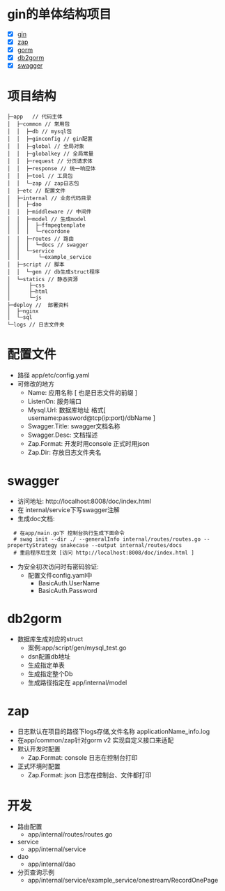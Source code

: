 # gin的单体结构项目
- [x] [gin](https://github.com/gin-gonic/gin)
- [x] [zap](https://github.com/uber-go/zap)
- [x] [gorm](https://github.com/go-gorm/gorm)
- [x] [db2gorm](https://github.com/qmhball/db2gorm)
- [x] [swagger](https://github.com/swaggo/gin-swagger)

# 项目结构
```
├─app   // 代码主体
│  ├─common // 常用包
│  │  ├─db // mysql包
│  │  ├─ginconfig // gin配置
│  │  ├─global // 全局对象
│  │  ├─globalkey // 全局常量
│  │  ├─request // 分页请求体
│  │  ├─response // 统一响应体
│  │  ├─tool // 工具包
│  │  └─zap // zap日志包
│  ├─etc // 配置文件
│  ├─internal // 业务代码目录
│  │  ├─dao 
│  │  ├─middleware // 中间件
│  │  ├─model // 生成model
│  │  │  ├─ffmpegtemplate
│  │  │  └─recordone
│  │  ├─routes // 路由
│  │  │  └─docs // swagger
│  │  └─service 
│  │      └─example_service
│  ├─script // 脚本
│  │  └─gen // db生成struct程序
│  └─statics // 静态资源
│      ├─css
│      ├─html
│      └─js
├─deploy //  部署资料
│  ├─nginx
│  └─sql 
└─logs // 日志文件夹

```

# 配置文件
- 路径 app/etc/config.yaml
- 可修改的地方
  - Name: 应用名称 [ 也是日志文件的前缀 ]
  - ListenOn: 服务端口
  - Mysql.Url: 数据库地址 格式[ username:password@tcp(ip:port)/dbName ]
  - Swagger.Title: swagger文档名称
  - Swagger.Desc: 文档描述
  - Zap.Format: 开发时用console 正式时用json
  - Zap.Dir: 存放日志文件夹名
    
# swagger
- 访问地址: http://localhost:8008/doc/index.html
- 在 internal/service下写swagger注解
- 生成doc文档:
```
  # 在app/main.go下 控制台执行生成下面命令
  # swag init --dir ./ --generalInfo internal/routes/routes.go --propertyStrategy snakecase --output internal/routes/docs
  # 重启程序后生效 [访问 http://localhost:8008/doc/index.html ]
```
- 为安全初次访问时有密码验证:
  - 配置文件config.yaml中 
    - BasicAuth.UserName
    - BasicAuth.Password
    
# db2gorm
- 数据库生成对应的struct
  - 案例:app/script/gen/mysql_test.go
  - dsn配置db地址
  - 生成指定单表
  - 生成指定整个Db
  - 生成路径指定在 app/internal/model

# zap
- 日志默认在项目的路径下logs存储,文件名称 applicationName_info.log
- 在app/common/zap针对gorm v2 实现自定义接口来适配
- 默认开发时配置 
  - Zap.Format: console 日志在控制台打印
- 正式环境时配置
  - Zap.Format: json 日志在控制台、文件都打印

# 开发
- 路由配置
  - app/internal/routes/routes.go
- service
  - app/internal/service
- dao 
  - app/internal/dao
- 分页查询示例
  - app/internal/service/example_service/onestream/RecordOnePage